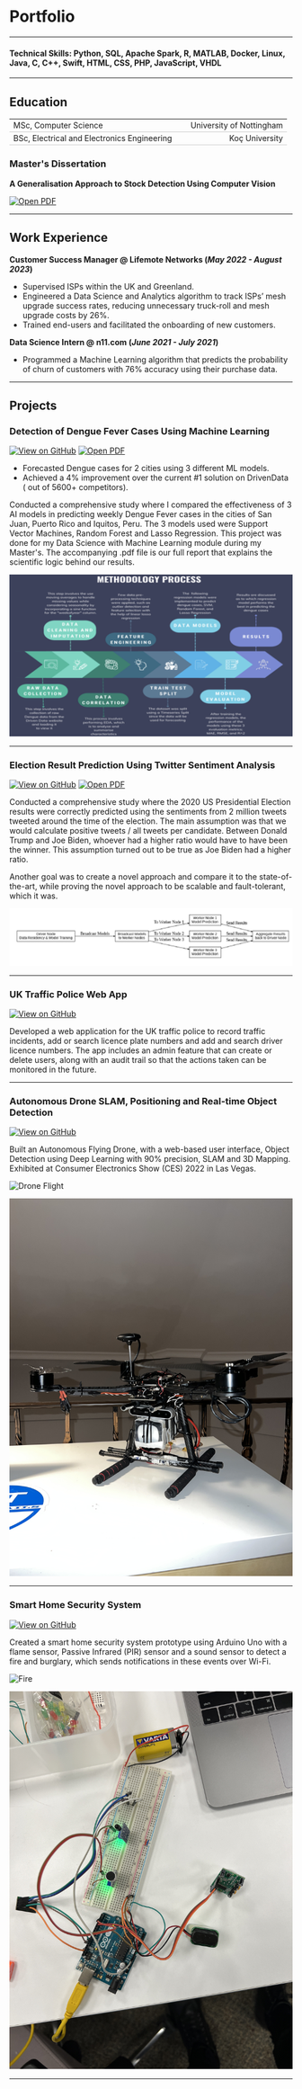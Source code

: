 # Portfolio
---
#### Technical Skills: Python, SQL, Apache Spark, R, MATLAB, Docker, Linux, Java, C, C++, Swift, HTML, CSS, PHP, JavaScript, VHDL
---
## Education					       		
<table style="width:100%; border-collapse: collapse;">
  <tr style="border-bottom: 1px solid #ccc;">
    <td style="text-align: left; width: 60%;">MSc, Computer Science</td>
    <td style="text-align: right; width: 40%;">University of Nottingham</td>
  </tr>
  <tr style="border-bottom: 1px solid #ccc;">
    <td style="text-align: left; width: 60%;">BSc, Electrical and Electronics Engineering</td>
    <td style="text-align: right; width: 40%;">Koç University</td>
  </tr>
</table>


 
### Master's Dissertation
**A Generalisation Approach to Stock Detection Using Computer Vision**

[![Open PDF](https://img.shields.io/badge/PDF-Open_Dissertation-red?logo=adobe-acrobat-reader&logoColor=white)](assets/documents/final_dissertation_Deniz_Sagmanli.pdf)

---
## Work Experience
**Customer Success Manager @ Lifemote Networks (_May 2022 - August 2023_)**
- Supervised ISPs within the UK and Greenland.
- Engineered a Data Science and Analytics algorithm to track ISPs’ mesh upgrade success rates, reducing unnecessary truck-roll and mesh upgrade costs by 26%.
- Trained end-users and facilitated the onboarding of new customers.

**Data Science Intern @ n11.com (_June 2021 - July 2021_)**
- Programmed a Machine Learning algorithm that predicts the probability of churn of customers with 76% accuracy using their purchase data.

---
## Projects
### Detection of Dengue Fever Cases Using Machine Learning
[![View on GitHub](https://img.shields.io/badge/GitHub-View_on_GitHub-blue?logo=GitHub)](https://github.com/dsagmanli/Dengue-Fever-Case-Prediction)
[![Open PDF](https://img.shields.io/badge/PDF-Open_Project_Report-red?logo=adobe-acrobat-reader&logoColor=white)](assets/documents/dengue_report.pdf)
- Forecasted Dengue cases for 2 cities using 3 different ML models.
- Achieved a 4% improvement over the current #1 solution on DrivenData ( out of 5600+ competitors).

Conducted a comprehensive study where I compared the effectiveness of 3 AI models in predicting weekly Dengue Fever cases in the cities of San Juan, Puerto Rico and Iquitos, Peru. The 3 models used were Support Vector Machines, Random Forest and Lasso Regression. This project was done for my Data Science with Machine Learning module during my Master's. The accompanying .pdf file is our full report that explains the scientific logic behind our results.


![Dengue Methodology](/assets/img/dengue1.png)

---
### Election Result Prediction Using Twitter Sentiment Analysis
[![View on GitHub](https://img.shields.io/badge/GitHub-View_on_GitHub-blue?logo=GitHub)](https://github.com/dsagmanli/Election-Result-Prediction-Using-Twitter-Sentiments)
[![Open PDF](https://img.shields.io/badge/PDF-Open_Project_Report-red?logo=adobe-acrobat-reader&logoColor=white)](assets/documents/election_report.pdf)

Conducted a comprehensive study where the 2020 US Presidential Election results were correctly predicted using the sentiments from 2 million tweets tweeted around the time of the election. The main assumption was that we would calculate positive tweets / all tweets per candidate. Between Donald Trump and Joe Biden, whoever had a higher ratio would have to have been the winner. This assumption turned out to be true as Joe Biden had a higher ratio.

Another goal was to create a novel approach and compare it to the state-of-the-art, while proving the novel approach to be scalable and fault-tolerant, which it was.


![Election Architecture](/assets/img/election1.png)

---
### UK Traffic Police Web App
[![View on GitHub](https://img.shields.io/badge/GitHub-View_on_GitHub-blue?logo=GitHub)](https://github.com/dsagmanli/UK-Traffic-Police-Web-App)

Developed a web application for the UK traffic police to record traffic incidents, add or search licence plate numbers and add and search driver licence numbers. The app includes an admin feature that can create or delete users, along with an audit trail so that the actions taken can be monitored in the future.

---
### Autonomous Drone SLAM, Positioning and Real-time Object Detection
[![View on GitHub](https://img.shields.io/badge/GitHub-View_on_GitHub-blue?logo=GitHub)](https://github.com/dsagmanli/Autonomous-Drone-SLAM-Positioning-and-Real-time-Object-Detection)

Built an Autonomous Flying Drone, with a web-based user interface, Object Detection using Deep Learning with 90% precision, SLAM and 3D Mapping. Exhibited at Consumer Electronics Show (CES) 2022 in Las Vegas.


![Drone Flight](/assets/img/drone1.gif)

![Drone](/assets/img/drone2.JPG)

---
### Smart Home Security System
[![View on GitHub](https://img.shields.io/badge/GitHub-View_on_GitHub-blue?logo=GitHub)](https://github.com/dsagmanli/Smart-Home-Security-System)

Created a smart home security system prototype using Arduino Uno with a flame sensor, Passive Infrared (PIR) sensor and a sound sensor to detect a fire and burglary, which sends notifications in these events over Wi-Fi.


![Fire](/assets/img/security1.gif)

![Circuit Setup](/assets/img/security2.JPG)

---

